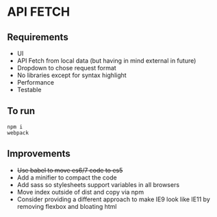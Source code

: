 # API FETCH

## Requirements

* UI
* API Fetch from local data (but having in mind external in future)
* Dropdown to chose request format
* No libraries except for syntax highlight
* Performance
* Testable

## To run

```
npm i
webpack
```


## Improvements

* ~~Use babel to move es6/7 code to es5~~
* Add a minifier to compact the code
* Add sass so stylesheets support variables in all browsers
* Move index outside of dist and copy via npm
* Consider providing a different approach to make IE9 look like IE11 by removing flexbox and bloating html